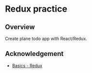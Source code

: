 # Redux practice

## Overview

Create plane todo app with React/Redux.

## Acknowledgement

* [Basics - Redux](https://redux.js.org/basics)